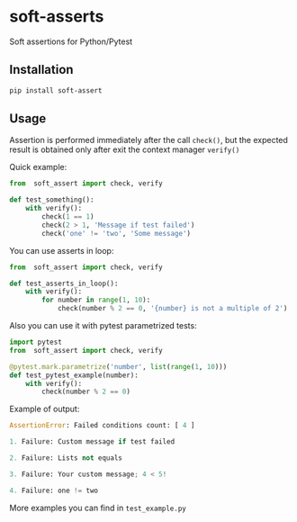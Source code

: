 # soft-asserts
Soft assertions for Python/Pytest

## Installation

```bash
pip install soft-assert
```
## Usage

Assertion is performed immediately after the call `check()`, 
but the expected result is obtained only after exit the context manager `verify()`

Quick example:
```python
from  soft_assert import check, verify

def test_something():
    with verify():
        check(1 == 1)
        check(2 > 1, 'Message if test failed')
        check('one' != 'two', 'Some message')
```

You can use asserts in loop:
```python
from  soft_assert import check, verify

def test_asserts_in_loop():
    with verify():
        for number in range(1, 10):
            check(number % 2 == 0, '{number} is not a multiple of 2')
```

Also you can use it with pytest parametrized tests:
```python
import pytest
from  soft_assert import check, verify

@pytest.mark.parametrize('number', list(range(1, 10)))
def test_pytest_example(number):
    with verify():
        check(number % 2 == 0)
```

Example of output:
```python
AssertionError: Failed conditions count: [ 4 ]

1. Failure: Custom message if test failed

2. Failure: Lists not equals

3. Failure: Your custom message; 4 < 5!

4. Failure: one != two
```

More examples you can find in `test_example.py` 
